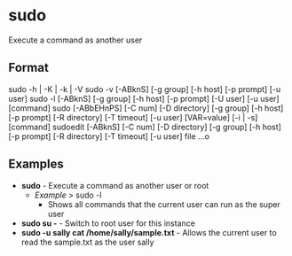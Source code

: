# sudo 

Execute a command as another user

## Format

sudo -h | -K | -k | -V
     sudo -v [-ABknS] [-g group] [-h host] [-p prompt] [-u user]
     sudo -l [-ABknS] [-g group] [-h host] [-p prompt] [-U user]
          [-u user] [command]
     sudo [-ABbEHnPS] [-C num] [-D directory] [-g group] [-h host]
          [-p prompt] [-R directory] [-T timeout] [-u user] [VAR=value]
          [-i | -s] [command]
     sudoedit [-ABknS] [-C num] [-D directory] [-g group] [-h host]
          [-p prompt] [-R directory] [-T timeout] [-u user] file ...o 

## Examples

- **sudo** - Execute a command as another user or root
	- *Example* >  sudo -l
		- Shows all commands that the current user can run as the super user
- **sudo su -** - Switch to root user for this instance
- **sudo -u sally cat /home/sally/sample.txt** - Allows the current user to read the sample.txt as the user sally